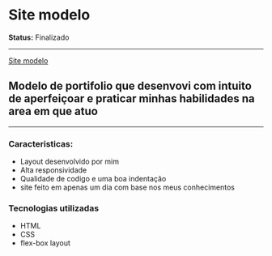 
# Site modelo 
**Status:** Finalizado
 *** 
 [Site modelo](https://rebecasguerri.github.io/Site-modelo/)
 ##  Modelo de portifolio que desenvovi com intuito de aperfeiçoar e praticar minhas habilidades na area em que atuo
 ***
 ### Caracteristicas:
 - Layout desenvolvido por mim
 - Alta responsividade
 - Qualidade de codigo e uma boa indentação 
 - site feito em apenas um dia com base nos meus conhecimentos
 ### Tecnologias utilizadas
 - HTML
 - CSS
 - flex-box layout
 

